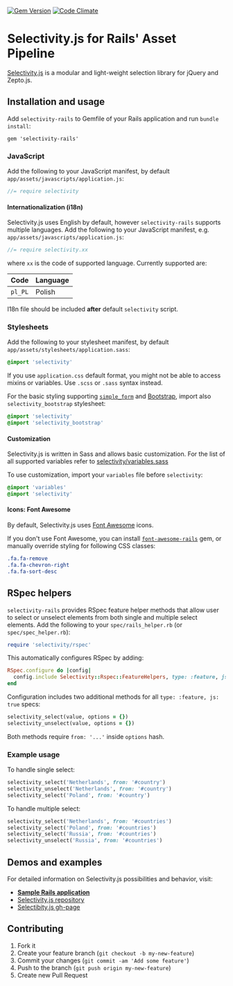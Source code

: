 [![Gem Version](https://badge.fury.io/rb/selectivity-rails.svg)](http://badge.fury.io/rb/selectivity-rails)
[![Code Climate](https://codeclimate.com/github/msx2/selectivity-rails/badges/gpa.svg)](https://codeclimate.com/github/msx2/selectivity-rails)

# Selectivity.js for Rails' Asset Pipeline

[Selectivity.js](https://github.com/arendjr/selectivity) is a modular and light-weight selection library for jQuery and Zepto.js.

## Installation and usage

Add `selectivity-rails` to Gemfile of your Rails application and run `bundle install`:

```
gem 'selectivity-rails'
```

### JavaScript
Add the following to your JavaScript manifest, by default `app/assets/javascripts/application.js`:

```javascript
//= require selectivity
```

#### Internationalization (i18n)
Selectivity.js uses English by default, however `selectivity-rails` supports multiple languages. Add the following to your JavaScript manifest, e.g. `app/assets/javascripts/application.js`:

```javascript
//= require selectivity.xx
```

where `xx` is the code of supported language. Currently supported are:

Code | Language
--- | ---
`pl_PL` | Polish

I18n file should be included **after** default `selectivity` script.

### Stylesheets
Add the following to your stylesheet manifest, by default `app/assets/stylesheets/application.sass`:

```sass
@import 'selectivity'
```

If you use `application.css` default format, you might not be able to access mixins or variables. Use `.scss` or `.sass` syntax instead.

For the basic styling supporting [`simple_form`](https://github.com/plataformatec/simple_form) and [Bootstrap](http://getbootstrap.com), import also `selectivity_bootstrap` stylesheet:

```sass
@import 'selectivity'
@import 'selectivity_bootstrap'
```

#### Customization
Selectivity.js is written in Sass and allows basic customization. For the list of all supported variables refer to [selectivity/variables.sass](https://github.com/msx2/selectivity-rails/blob/master/vendor/assets/stylesheets/selectivity/variables.sass)

To use customization, import your `variables` file before `selectivity`:

```sass
@import 'variables'
@import 'selectivity'
```

#### Icons: Font Awesome
By default, Selectivity.js uses [Font Awesome](http://fortawesome.github.io/Font-Awesome) icons.

If you don't use Font Awesome, you can install [`font-awesome-rails`](https://github.com/bokmann/font-awesome-rails) gem, or manually override styling for following CSS classes:

```sass
.fa.fa-remove
.fa.fa-chevron-right
.fa.fa-sort-desc
```

## RSpec helpers
`selectivity-rails` provides RSpec feature helper methods that allow user to select or unselect elements from both single and multiple select elements. Add the following to your `spec/rails_helper.rb` (or `spec/spec_helper.rb`):

```ruby
require 'selectivity/rspec'
```

This automatically configures RSpec by adding:

```ruby
RSpec.configure do |config|
  config.include Selectivity::Rspec::FeatureHelpers, type: :feature, js: true
end
```

Configuration includes two additional methods for all `type: :feature, js: true` specs:

```ruby
selectivity_select(value, options = {})
selectivity_unselect(value, options = {})
```

Both methods require `from: '...'` inside `options` hash.

### Example usage
To handle single select:

```ruby
selectivity_select('Netherlands', from: '#country')
selectivity_unselect('Netherlands', from: '#country')
selectivity_select('Poland', from: '#country')
```

To handle multiple select:

```ruby
selectivity_select('Netherlands', from: '#countries')
selectivity_select('Poland', from: '#countries')
selectivity_select('Russia', from: '#countries')
selectivity_unselect('Russia', from: '#countries')
```

## Demos and examples
For detailed information on Selectivity.js possibilities and behavior, visit:

* [**Sample Rails application**](https://github.com/msx2/selectivity-rails-sample-app)
* [Selectivity.js repository](https://github.com/arendjr/selectivity)
* [Selectibity.js gh-page](https://arendjr.github.io/selectivity)

## Contributing

1. Fork it
2. Create your feature branch (`git checkout -b my-new-feature`)
3. Commit your changes (`git commit -am 'Add some feature'`)
4. Push to the branch (`git push origin my-new-feature`)
5. Create new Pull Request

